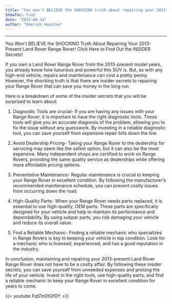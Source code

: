 ```yaml
---
title: "You won't BELIEVE the SHOCKING truth about repairing your 2013-present Land Rover Range Rover! Click here to find out the INSIDER secrets!"
ShowToc: true 
date: "2023-04-14"
author: "Emerson Houston"
---
```

*****
You Won't BELIEVE the SHOCKING Truth About Repairing Your 2013-Present Land Rover Range Rover! Click Here to Find Out the INSIDER Secrets! 

If you own a Land Rover Range Rover from the 2013-present model years, you already know how luxurious and powerful this SUV is. But, as with any high-end vehicle, repairs and maintenance can cost a pretty penny. However, the shocking truth is that there are insider secrets to repairing your Range Rover that can save you money in the long run. 

Here is a breakdown of some of the insider secrets that you will be surprised to learn about: 

1. Diagnostic Tools are crucial- If you are having any issues with your Range Rover, it is important to have the right diagnostic tools. These tools will give you an accurate diagnosis of the problem, allowing you to fix the issue without any guesswork. By investing in a reliable diagnostic tool, you can save yourself from expensive repair bills down the line. 

2. Avoid Dealership Pricing- Taking your Range Rover to the dealership for servicing may seem like the safest option, but it can also be the most expensive. Many independent shops are certified to work on Range Rovers, providing the same quality service as dealerships while offering more affordable pricing options. 

3. Preventative Maintenance- Regular maintenance is crucial to keeping your Range Rover in excellent condition. By following the manufacturer’s recommended maintenance schedule, you can prevent costly issues from occurring down the road. 

4. High-Quality Parts- When your Range Rover needs parts replaced, it is essential to use high-quality, OEM parts. These parts are specifically designed for your vehicle and help to maintain its performance and dependability. By using subpar parts, you risk damaging your vehicle and reduce its overall value. 

5. Find a Reliable Mechanic- Finding a reliable mechanic who specializes in Range Rovers is key to keeping your vehicle in top condition. Look for a mechanic who is licensed, experienced, and has a good reputation in the industry. 

In conclusion, maintaining and repairing your 2013-present Land Rover Range Rover does not have to be a costly affair. By following these insider secrets, you can save yourself from unneeded expenses and prolong the life of your vehicle. Invest in the right tools, use high-quality parts, and find a reliable mechanic to keep your Range Rover in excellent condition for years to come.

{{< youtube FqS1nOtGfOY >}} 





